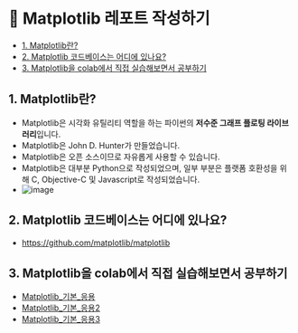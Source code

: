 # 📝 Matplotlib 레포트 작성하기
- [1. Matplotlib란?](#1-Matplotlib란)
- [2. Matplotlib 코드베이스는 어디에 있나요?](#2-Matplotlib-코드베이스는-어디에-있나요)
- [3. Matplotlib을 colab에서 직접 실습해보면서 공부하기](#3-Matplotlib을-colab에서-직접-실습해보면서-공부하기)

## 1. Matplotlib란?
- Matplotlib은 시각화 유틸리티 역할을 하는 파이썬의 **저수준 그래프 플로팅 라이브러리**입니다.
- Matplotlib은 John D. Hunter가 만들었습니다.
- Matplotlib은 오픈 소스이므로 자유롭게 사용할 수 있습니다.
- Matplotlib은 대부분 Python으로 작성되었으며, 일부 부분은 플랫폼 호환성을 위해 C, Objective-C 및 Javascript로 작성되었습니다.
- ![image](https://github.com/user-attachments/assets/7f505fd0-2981-40fa-8691-b0b24f4497ce)

## 2. Matplotlib 코드베이스는 어디에 있나요?
- https://github.com/matplotlib/matplotlib

## 3. Matplotlib을 colab에서 직접 실습해보면서 공부하기
- [Matplotlib_기본_응용](./Matplotlib_기본_응용.ipynb)
- [Matplotlib_기본_응용2](./Matplotlib_기본_응용2.ipynb)
- [Matplotlib_기본_응용3](./Matplotlib_기본_응용3.ipynb)
